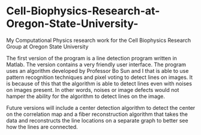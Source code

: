 Cell-Biophysics-Research-at-Oregon-State-University-
====================================================

My Computational Physics research work for the Cell Biophysics Research Group at Oregon State University 

The first version of the program is a line detection program written in Matlab. The version contains a very friendly
user interface. The program uses an algorithm developed by Professor Bo Sun and I that is able to use pattern recognition techniques and pixel voting to detect lines on images. It is because of this that the algorithm is able to detect lines even with noises on images present. In other words, noises or image defects would not hamper the ability for the algorithm to detect lines on the image. 

Future versions will include a center detection algorithm to detect the center on the correlation map and a fiber reconstruction algorithm that takes the data and reconstructs the line locations on a separate graph to better see how the lines are connected. 


